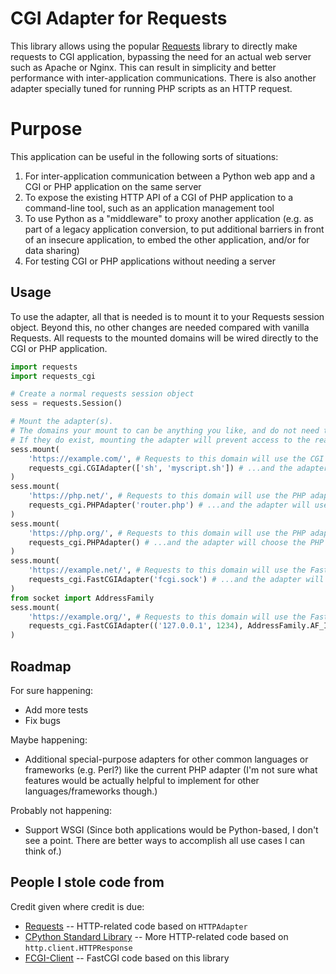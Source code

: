 # CGI Adapter for Requests

This library allows using the popular [Requests](https://docs.python-requests.org/en/latest/index.html) library to directly make requests to CGI application, bypassing the need for an actual web server such as Apache or Nginx. This can result in simplicity and better performance with inter-application communications. There is also another adapter specially tuned for running PHP scripts as an HTTP request.

# Purpose

This application can be useful in the following sorts of situations:

1. For inter-application communication between a Python web app and a CGI or PHP application on the same server
2. To expose the existing HTTP API of a CGI of PHP application to a command-line tool, such as an application management tool
3. To use Python as a "middleware" to proxy another application (e.g. as part of a legacy application conversion, to put additional barriers in front of an insecure application, to embed the other application, and/or for data sharing)
4. For testing CGI or PHP applications without needing a server

## Usage

To use the adapter, all that is needed is to mount it to your Requests session object. Beyond this, no other changes are needed compared with vanilla Requests. All requests to the mounted domains will be wired directly to the CGI or PHP application.

```python
import requests
import requests_cgi

# Create a normal requests session object
sess = requests.Session()

# Mount the adapter(s). 
# The domains your mount to can be anything you like, and do not need to exist.
# If they do exist, mounting the adapter will prevent access to the real site.
sess.mount(
    'https://example.com/', # Requests to this domain will use the CGI adapter...
    requests_cgi.CGIAdapter(['sh', 'myscript.sh']) # ...and the adapter will use this CGI script for all paths
)
sess.mount(
    'https://php.net/', # Requests to this domain will use the PHP adapter...
    requests_cgi.PHPAdapter('router.php') # ...and the adapter will use this PHP script for all paths
)
sess.mount(
    'https://php.org/', # Requests to this domain will use the PHP adapter...
    requests_cgi.PHPAdapter() # ...and the adapter will choose the PHP script based on the URL path in each request
)
sess.mount(
    'https://example.net/', # Requests to this domain will use the FastCGI adapter...
    requests_cgi.FastCGIAdapter('fcgi.sock') # ...and the adapter will relay traffic to this unix socket via FastCGI
)
from socket import AddressFamily
sess.mount(
    'https://example.org/', # Requests to this domain will use the FastCGI adapter...
    requests_cgi.FastCGIAdapter(('127.0.0.1', 1234), AddressFamily.AF_INET) # ...and the adapter will relay traffic to this IP and Port via FastCGI
)
```

## Roadmap

For sure happening:

* Add more tests
* Fix bugs

Maybe happening:

* Additional special-purpose adapters for other common languages or frameworks (e.g. Perl?) like the current PHP adapter (I'm not sure what features would be actually helpful to implement for other languages/frameworks though.)

Probably not happening:

* Support WSGI (Since both applications would be Python-based, I don't see a point. There are better ways to accomplish all use cases I can think of.)

## People I stole code from

Credit given where credit is due:

* [Requests](https://docs.python-requests.org/en/latest/_modules/requests/adapters/#HTTPAdapter) -- HTTP-related code based on `HTTPAdapter`
* [CPython Standard Library](https://github.com/python/cpython/blob/main/Lib/http/client.py) -- More HTTP-related code based on `http.client.HTTPResponse`
* [FCGI-Client](https://github.com/darkpills/fcgi-client) -- FastCGI code based on this library